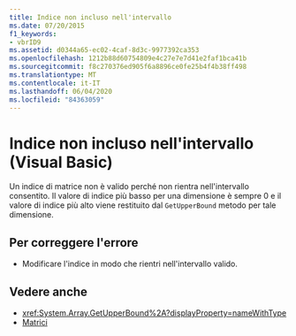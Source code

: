 ```yaml
---
title: Indice non incluso nell'intervallo
ms.date: 07/20/2015
f1_keywords:
- vbrID9
ms.assetid: d0344a65-ec02-4caf-8d3c-9977392ca353
ms.openlocfilehash: 1212b88d60754809e4c27e7e7d41e2faf1bca41b
ms.sourcegitcommit: f8c270376ed905f6a8896ce0fe25b4f4b38ff498
ms.translationtype: MT
ms.contentlocale: it-IT
ms.lasthandoff: 06/04/2020
ms.locfileid: "84363059"
---
```

# <a name="subscript-out-of-range-visual-basic"></a>Indice non incluso nell'intervallo (Visual Basic)
Un indice di matrice non è valido perché non rientra nell'intervallo consentito. Il valore di indice più basso per una dimensione è sempre 0 e il valore di indice più alto viene restituito dal `GetUpperBound` metodo per tale dimensione.  
  
## <a name="to-correct-this-error"></a>Per correggere l'errore  
  
- Modificare l'indice in modo che rientri nell'intervallo valido.  
  
## <a name="see-also"></a>Vedere anche

- <xref:System.Array.GetUpperBound%2A?displayProperty=nameWithType>
- [Matrici](../../programming-guide/language-features/arrays/index.md)

